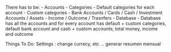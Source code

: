 There has to be:
	- Accounts
		- Categories
			- Default categories for each account
			- Custom categories
		- Bank Accounts / Cards / Cash / Investment Accounts / Assets
		- Income / Outcome / Trasnfers
	- Database
		- Database has all the accounts and for every account has default + custom categories, default bank account and cash + custom accounts; total money, income and outcome

Things To Do:
	Settings :	change currecy, etc ...
				generar resumen mensual
